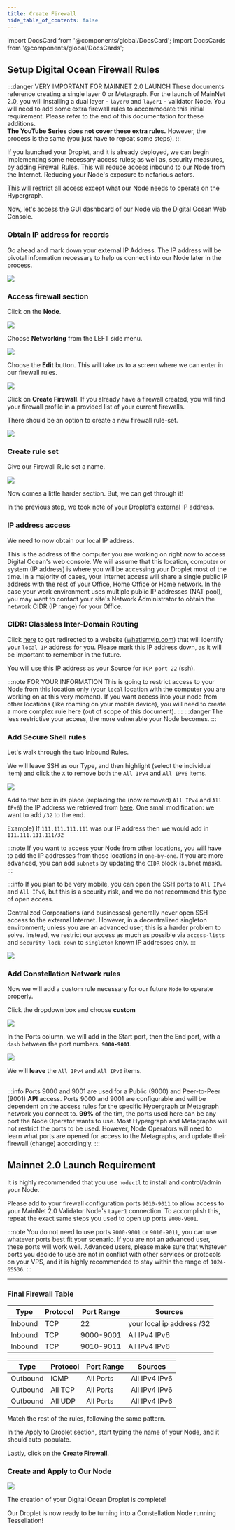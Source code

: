```yaml
---
title: Create Firewall
hide_table_of_contents: false
---
```


import DocsCard from '@components/global/DocsCard';
import DocsCards from '@components/global/DocsCards';

<head>
  <title>Digital Ocean Firewall Setup</title>
  <meta
    name="description"
    content="Secure our ingress and egress rules for our droplet"
  />
</head>

## Setup Digital Ocean Firewall Rules

:::danger VERY IMPORTANT FOR MAINNET 2.0 LAUNCH
These documents reference creating a single layer 0 or Metagraph.  For the launch of MainNet 2.0, you will installing a dual layer - `layer0` and `layer1` - validator Node.  You will need to add some extra firewall rules to accommodate this initial requirement.   Please refer to the end of this documentation for these additions.  
**The YouTube Series does not cover these extra rules.** However, the process is the same (you just have to repeat some steps).
:::

If you launched your Droplet, and it is already deployed, we can begin implementing some necessary access rules; as well as, security measures, by adding Firewall Rules. This will reduce access inbound to our Node from the Internet. Reducing your Node's exposure to nefarious actors.

This will restrict all access except what our Node needs to operate on the Hypergraph.

Now, let's access the GUI dashboard of our Node via the Digital Ocean Web Console. 

### Obtain IP address for records

Go ahead and mark down your external IP Address.  The IP address will be pivotal information necessary to help us connect into our Node later in the process.

![](/img/validator_nodes/do-sg1.png)

### Access firewall section

Click on the **Node**.

![](/img/validator_nodes/do-sg2.png)

Choose **Networking** from the LEFT side menu.

![](/img/validator_nodes/do-sg3.png)

Choose the **Edit** button. This will take us to a screen where we can enter in our firewall rules.

![](/img/validator_nodes/do-sg4.png)

Click on **Create Firewall**. If you already have a firewall created, you will find your firewall profile in a provided list of your current firewalls. 

There should be an option to create a new firewall rule-set.

![](/img/validator_nodes/do-sg5.png)

### Create rule set

Give our Firewall Rule set a name.

![](/img/validator_nodes/do-sg6.png)

Now comes a little harder section. But, we can get through it!

In the previous step, we took note of your Droplet's external IP address.  

### IP address access

We need to now obtain our local IP address.  

This is the address of the computer you are working on right now to access Digital Ocean's web console.  We will assume that this location, computer or system (IP address) is where you will be accessing your Droplet most of the time.  In a majority of cases, your Internet access will share a single public IP address with the rest of your Office, Home Office or Home network.  In the case your work environment uses multiple public IP addresses (NAT pool), you may want to contact your site's Network Administrator to obtain the network CIDR (IP range) for your Office.

### CIDR: Classless Inter-Domain Routing

Click [here](https://www.whatismyip.com) to get redirected to a website ([whatismyip.com](https://www.whatismyip.com)) that will identify your `local IP` address for you. Please mark this IP address down, as it will be important to remember in the future.

You will use this IP address as your Source for `TCP port 22` (ssh).

:::note FOR YOUR INFORMATION
This is going to restrict access to your Node from this location only (your `local` location with the computer you are working on at this very moment). If you want access into your node from other locations (like roaming on your mobile device), you will need to create a more complex rule here (out of scope of this document).
:::
:::danger
The less restrictive your access, the more vulnerable your Node becomes.
:::

### Add Secure Shell rules

Let's walk through the two Inbound Rules.

We will leave SSH as our Type, and then highlight (select the individual item) and click the `X` to remove both the `All IPv4` and `All IPv6` items.

![](/img/validator_nodes/do-sg7.png)


Add to that box in its place (replacing the (now removed) `All IPv4` and `All IPv6`) the IP address we retrieved from [here](https://www.whatismyip.com). One small modification: we want to add `/32` to the end. 

Example) If `111.111.111.111` was our IP address then we would add in `111.111.111.111/32`

:::note
If you want to access your Node from other locations, you will have to add the IP addresses from those locations in `one-by-one`. If you are more advanced, you can add `subnets` by updating the `CIDR` block (subnet mask). 
:::

:::info
If you plan to be very mobile, you can open the SSH ports to `All IPv4` and `All IPv6`, but this is a security risk, and we do not recommend this type of open access.

Centralized Corporations (and businesses) generally never open SSH access to the external Internet.  However, in a decentralized singleton environment; unless you are an advanced user, this is a harder problem to solve.  Instead, we restrict our access as much as possible via `access-lists` and `security lock down` to `singleton` known IP addresses only.
:::

![](/img/validator_nodes/do-sg8.png)


### Add Constellation Network rules 

Now we will add a custom rule necessary for our future `Node` to operate properly.

Click the dropdown box and choose **custom**

![](/img/validator_nodes/do-sg9.png)

In the Ports column, we will add in the Start port, then the End port, with a `dash` between the port numbers. **`9000-9001`**.

![](/img/validator_nodes/do-sg10.png)

We will **leave** the `All IPv4` and `All IPv6` items.

##
:::info
Ports 9000 and 9001 are used for a Public (9000) and Peer-to-Peer (9001) **API** access.  Ports 9000 and 9001 are configurable and will be dependent on the access rules for the specific Hypergraph or Metagraph network you connect to.  **99%** of the tim, the ports used here can be any port the Node Operator wants to use.  Most Hypergraph and Metagraphs will not restrict the ports to be used.  However, Node Operators will need to learn what ports are opened for access to the Metagraphs, and update their firewall (change) accordingly.
:::

## Mainnet 2.0 Launch Requirement 
It is highly recommended that you use `nodectl` to install and control/admin your Node.

Please add to your firewall configuration ports `9010-9011` to allow access to your MainNet 2.0 Validator Node's `Layer1` connection.  To accomplish this, repeat the exact same steps you used to open up ports `9000-9001`.  

:::note
You do not need to use ports `9000-9001` or `9010-9011`, you can use whatever ports best fit your scenario.  If you are not an advanced user, these ports will work well.  Advanced users, please make sure that whatever ports you decide to use are not in conflict with other services or protocols on your VPS, and it is highly recommended to stay within the range of `1024-65536`.
:::

---

### Final Firewall Table 

| Type	| Protocol	| Port Range	| Sources |
| ----  | -----| ----- | ---- |
| Inbound	| TCP	| 22	| your local ip address /32 |
| Inbound	| TCP	| 9000-9001	| All IPv4 IPv6
| Inbound	| TCP	| 9010-9011	| All IPv4 IPv6

| Type	| Protocol	| Port Range	| Sources |
| ----  | -----| ----- | ---- |
| Outbound	| ICMP	| All Ports	| All IPv4 IPv6 |
| Outbound	| All TCP	| All Ports |	All IPv4 IPv6 |
| Outbound	| All UDP	| All Ports	| All IPv4 IPv6 |


Match the rest of the rules, following the same pattern. 

In the Apply to Droplet section, start typing the name of your Node, and it should auto-populate. 

Lastly, click on the **Create Firewall**.

### Create and Apply to Our Node

![](/img/validator_nodes/do-sg13.png)

The creation of your Digital Ocean Droplet is complete!

Our Droplet is now ready to be turning into a Constellation Node running Tessellation!
